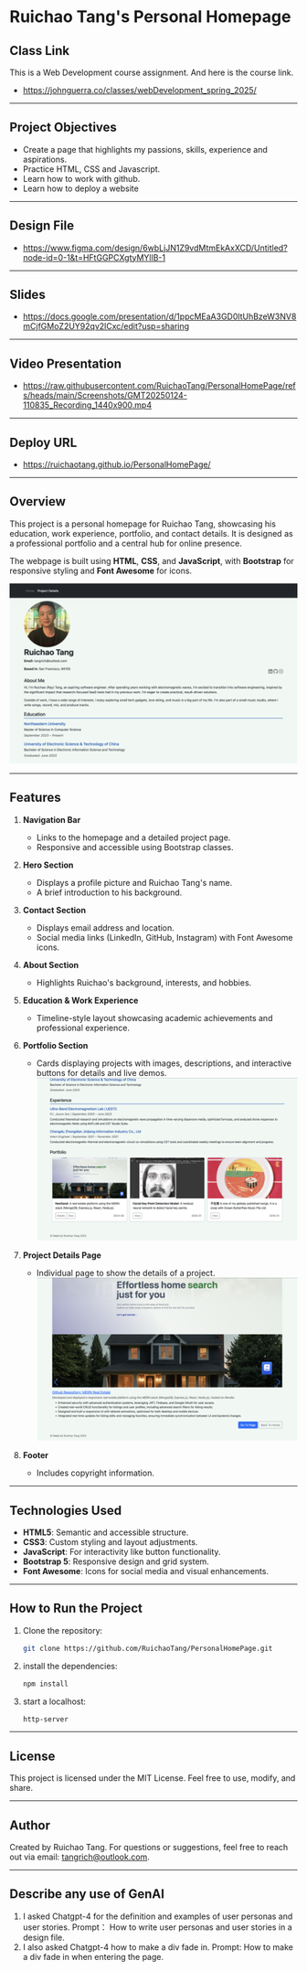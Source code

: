 # Ruichao Tang's Personal Homepage

## Class Link
This is a Web Development course assignment. And here is the course link.
  - https://johnguerra.co/classes/webDevelopment_spring_2025/

---
## Project Objectives
  - Create a page that highlights my passions, skills, experience and aspirations.
  - Practice HTML, CSS and Javascript.
  - Learn how to work with github.
  - Learn how to deploy a website

---
## Design File
  - https://www.figma.com/design/6wbLjJN1Z9vdMtmEkAxXCD/Untitled?node-id=0-1&t=HFtGGPCXgtyMYllB-1

---
## Slides
  - https://docs.google.com/presentation/d/1ppcMEaA3GD0ltUhBzeW3NV8mCjfGMoZ2UY92qv2lCxc/edit?usp=sharing

---
## Video Presentation
  - https://raw.githubusercontent.com/RuichaoTang/PersonalHomePage/refs/heads/main/Screenshots/GMT20250124-110835_Recording_1440x900.mp4

---
## Deploy URL
  - https://ruichaotang.github.io/PersonalHomePage/

---
## Overview
This project is a personal homepage for Ruichao Tang, showcasing his education, work experience, portfolio, and contact details. It is designed as a professional portfolio and a central hub for online presence.

The webpage is built using **HTML**, **CSS**, and **JavaScript**, with **Bootstrap** for responsive styling and **Font Awesome** for icons.

![Project 1 Screenshot 1](https://github.com/RuichaoTang/PersonalHomePage/blob/408d01ed9e69e175d83bcbfac7afc2b92b95496c/Screenshots/screenshot1.png?raw=true)

---

## Features
1. **Navigation Bar**
   - Links to the homepage and a detailed project page.
   - Responsive and accessible using Bootstrap classes.

2. **Hero Section**
   - Displays a profile picture and Ruichao Tang's name.
   - A brief introduction to his background.

3. **Contact Section**
   - Displays email address and location.
   - Social media links (LinkedIn, GitHub, Instagram) with Font Awesome icons.

4. **About Section**
   - Highlights Ruichao's background, interests, and hobbies.

5. **Education & Work Experience**
   - Timeline-style layout showcasing academic achievements and professional experience.

6. **Portfolio Section**
   - Cards displaying projects with images, descriptions, and interactive buttons for details and live demos.
    ![Project 1 Screenshot 2](https://github.com/RuichaoTang/PersonalHomePage/blob/408d01ed9e69e175d83bcbfac7afc2b92b95496c/Screenshots/screenshot2.png?raw=true)

7. **Project Details Page**
   - Individual page to show the details of a project.
   ![Project 1 Screenshot 3](https://github.com/RuichaoTang/PersonalHomePage/blob/408d01ed9e69e175d83bcbfac7afc2b92b95496c/Screenshots/screenshot3.png?raw=true)

9. **Footer**
   - Includes copyright information.

---

## Technologies Used
- **HTML5**: Semantic and accessible structure.
- **CSS3**: Custom styling and layout adjustments.
- **JavaScript**: For interactivity like button functionality.
- **Bootstrap 5**: Responsive design and grid system.
- **Font Awesome**: Icons for social media and visual enhancements.

---


## How to Run the Project
1. Clone the repository:
   ```bash
   git clone https://github.com/RuichaoTang/PersonalHomePage.git
2. install the dependencies:
   ```bash
   npm install
3. start a localhost:
   ```bash
   http-server

---
## License

This project is licensed under the MIT License. Feel free to use, modify, and share.

---
## Author
Created by Ruichao Tang.
For questions or suggestions, feel free to reach out via email: tangrich@outlook.com.

---
## Describe any use of GenAI
1. I asked Chatgpt-4 for the definition and examples of user personas and user stories. Prompt： How to write user personas and user stories in a design file.
2. I also asked Chatgpt-4 how to make a div fade in. Prompt: How to make a div fade in when entering the page.
